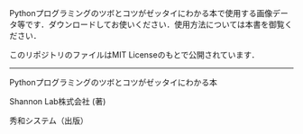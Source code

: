 
Pythonプログラミングのツボとコツがゼッタイにわかる本で使用する画像データ等です．ダウンロードしてお使いください．使用方法については本書を御覧ください．

このリポジトリのファイルはMIT Licenseのもとで公開されています．

---
Pythonプログラミングのツボとコツがゼッタイにわかる本

Shannon Lab株式会社 (著)

秀和システム（出版）
